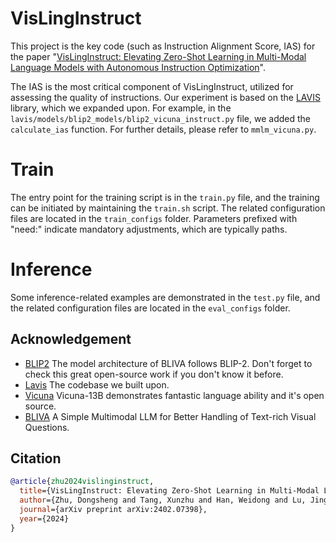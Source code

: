 # VisLingInstruct
This project is the key code (such as Instruction Alignment Score, IAS) for the paper "[VisLingInstruct: Elevating Zero-Shot Learning in Multi-Modal Language Models with Autonomous Instruction Optimization](https://arxiv.org/abs/2402.07398)".

The IAS is the most critical component of VisLingInstruct, utilized for assessing the quality of instructions. Our experiment is based on the [LAVIS](https://github.com/salesforce/LAVIS) library, which we expanded upon. For example, in the `lavis/models/blip2_models/blip2_vicuna_instruct.py` file, we added the `calculate_ias` function. For further details, please refer to `mmlm_vicuna.py`.

# Train
The entry point for the training script is in the `train.py` file, and the training can be initiated by maintaining the `train.sh` script. The related configuration files are located in the `train_configs` folder. Parameters prefixed with "need:" indicate mandatory adjustments, which are typically paths.

# Inference
Some inference-related examples are demonstrated in the `test.py` file, and the related configuration files are located in the `eval_configs` folder.

## Acknowledgement
- [BLIP2](https://huggingface.co/docs/transformers/main/model_doc/blip-2) The model architecture of BLIVA follows BLIP-2. Don't forget to check this great open-source work if you don't know it before. 
- [Lavis](https://github.com/salesforce/LAVIS) The codebase we built upon.
- [Vicuna](https://github.com/lm-sys/FastChat) Vicuna-13B demonstrates fantastic language ability and it's open source. 
- [BLIVA](https://github.com/mlpc-ucsd/BLIVA) A Simple Multimodal LLM for Better Handling of Text-rich Visual Questions.

## Citation
```bibtex
@article{zhu2024vislinginstruct,
  title={VisLingInstruct: Elevating Zero-Shot Learning in Multi-Modal Language Models with Autonomous Instruction Optimization},
  author={Zhu, Dongsheng and Tang, Xunzhu and Han, Weidong and Lu, Jinghui and Zhao, Yukun and Xing, Guoliang and Wang, Junfeng and Yin, Dawei},
  journal={arXiv preprint arXiv:2402.07398},
  year={2024}
}
```